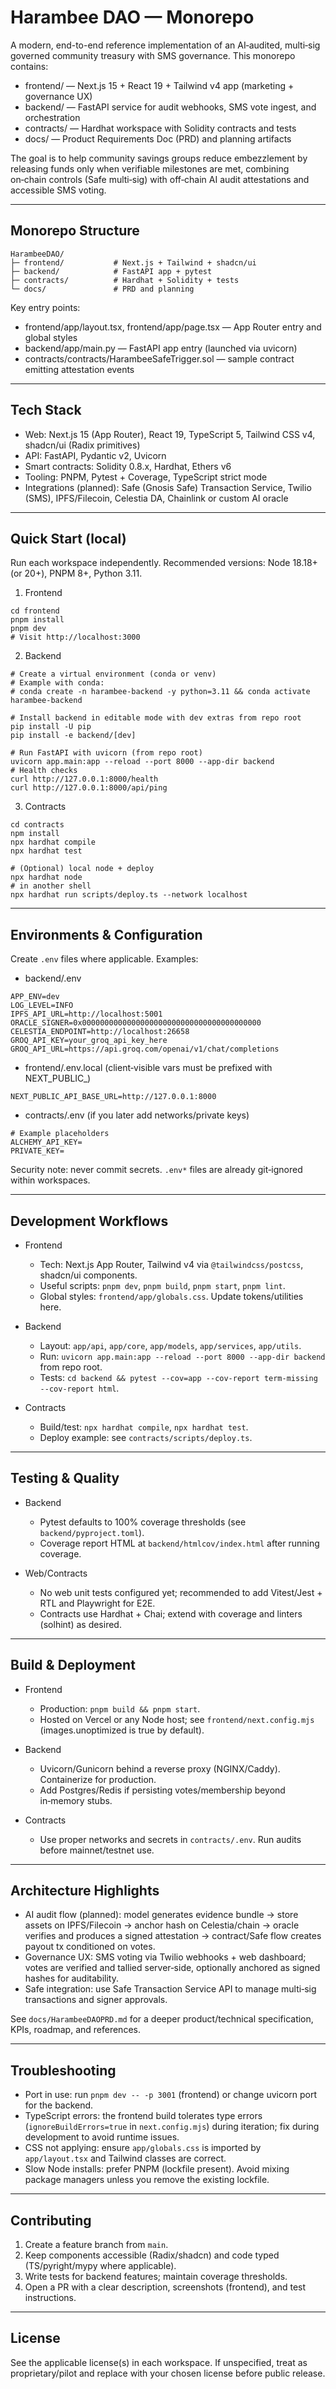 # Harambee DAO — Monorepo

A modern, end-to-end reference implementation of an AI‑audited, multi‑sig governed community treasury with SMS governance. This monorepo contains:

- frontend/ — Next.js 15 + React 19 + Tailwind v4 app (marketing + governance UX)
- backend/ — FastAPI service for audit webhooks, SMS vote ingest, and orchestration
- contracts/ — Hardhat workspace with Solidity contracts and tests
- docs/ — Product Requirements Doc (PRD) and planning artifacts

The goal is to help community savings groups reduce embezzlement by releasing funds only when verifiable milestones are met, combining on‑chain controls (Safe multi‑sig) with off‑chain AI audit attestations and accessible SMS voting.

---

## Monorepo Structure

```
HarambeeDAO/
├─ frontend/           # Next.js + Tailwind + shadcn/ui
├─ backend/            # FastAPI app + pytest
├─ contracts/          # Hardhat + Solidity + tests
└─ docs/               # PRD and planning
```

Key entry points:

- frontend/app/layout.tsx, frontend/app/page.tsx — App Router entry and global styles
- backend/app/main.py — FastAPI app entry (launched via uvicorn)
- contracts/contracts/HarambeeSafeTrigger.sol — sample contract emitting attestation events

---

## Tech Stack

- Web: Next.js 15 (App Router), React 19, TypeScript 5, Tailwind CSS v4, shadcn/ui (Radix primitives)
- API: FastAPI, Pydantic v2, Uvicorn
- Smart contracts: Solidity 0.8.x, Hardhat, Ethers v6
- Tooling: PNPM, Pytest + Coverage, TypeScript strict mode
- Integrations (planned): Safe (Gnosis Safe) Transaction Service, Twilio (SMS), IPFS/Filecoin, Celestia DA, Chainlink or custom AI oracle

---

## Quick Start (local)

Run each workspace independently. Recommended versions: Node 18.18+ (or 20+), PNPM 8+, Python 3.11.

1) Frontend

```
cd frontend
pnpm install
pnpm dev
# Visit http://localhost:3000
```

2) Backend

```
# Create a virtual environment (conda or venv)
# Example with conda:
# conda create -n harambee-backend -y python=3.11 && conda activate harambee-backend

# Install backend in editable mode with dev extras from repo root
pip install -U pip
pip install -e backend/[dev]

# Run FastAPI with uvicorn (from repo root)
uvicorn app.main:app --reload --port 8000 --app-dir backend
# Health checks
curl http://127.0.0.1:8000/health
curl http://127.0.0.1:8000/api/ping
```

3) Contracts

```
cd contracts
npm install
npx hardhat compile
npx hardhat test

# (Optional) local node + deploy
npx hardhat node
# in another shell
npx hardhat run scripts/deploy.ts --network localhost
```

---

## Environments & Configuration

Create `.env` files where applicable. Examples:

- backend/.env

```
APP_ENV=dev
LOG_LEVEL=INFO
IPFS_API_URL=http://localhost:5001
ORACLE_SIGNER=0x0000000000000000000000000000000000000000
CELESTIA_ENDPOINT=http://localhost:26658
GROQ_API_KEY=your_groq_api_key_here
GROQ_API_URL=https://api.groq.com/openai/v1/chat/completions
```

- frontend/.env.local (client‑visible vars must be prefixed with NEXT_PUBLIC_)

```
NEXT_PUBLIC_API_BASE_URL=http://127.0.0.1:8000
```

- contracts/.env (if you later add networks/private keys)

```
# Example placeholders
ALCHEMY_API_KEY=
PRIVATE_KEY=
```

Security note: never commit secrets. `.env*` files are already git‑ignored within workspaces.

---

## Development Workflows

- Frontend
  - Tech: Next.js App Router, Tailwind v4 via `@tailwindcss/postcss`, shadcn/ui components.
  - Useful scripts: `pnpm dev`, `pnpm build`, `pnpm start`, `pnpm lint`.
  - Global styles: `frontend/app/globals.css`. Update tokens/utilities here.

- Backend
  - Layout: `app/api`, `app/core`, `app/models`, `app/services`, `app/utils`.
  - Run: `uvicorn app.main:app --reload --port 8000 --app-dir backend` from repo root.
  - Tests: `cd backend && pytest --cov=app --cov-report term-missing --cov-report html`.

- Contracts
  - Build/test: `npx hardhat compile`, `npx hardhat test`.
  - Deploy example: see `contracts/scripts/deploy.ts`.

---

## Testing & Quality

- Backend
  - Pytest defaults to 100% coverage thresholds (see `backend/pyproject.toml`).
  - Coverage report HTML at `backend/htmlcov/index.html` after running coverage.

- Web/Contracts
  - No web unit tests configured yet; recommended to add Vitest/Jest + RTL and Playwright for E2E.
  - Contracts use Hardhat + Chai; extend with coverage and linters (solhint) as desired.

---

## Build & Deployment

- Frontend
  - Production: `pnpm build && pnpm start`.
  - Hosted on Vercel or any Node host; see `frontend/next.config.mjs` (images.unoptimized is true by default).

- Backend
  - Uvicorn/Gunicorn behind a reverse proxy (NGINX/Caddy). Containerize for production.
  - Add Postgres/Redis if persisting votes/membership beyond in‑memory stubs.

- Contracts
  - Use proper networks and secrets in `contracts/.env`. Run audits before mainnet/testnet use.

---

## Architecture Highlights

- AI audit flow (planned): model generates evidence bundle → store assets on IPFS/Filecoin → anchor hash on Celestia/chain → oracle verifies and produces a signed attestation → contract/Safe flow creates payout tx conditioned on votes.
- Governance UX: SMS voting via Twilio webhooks + web dashboard; votes are verified and tallied server‑side, optionally anchored as signed hashes for auditability.
- Safe integration: use Safe Transaction Service API to manage multi‑sig transactions and signer approvals.

See `docs/HarambeeDAOPRD.md` for a deeper product/technical specification, KPIs, roadmap, and references.

---

## Troubleshooting

- Port in use: run `pnpm dev -- -p 3001` (frontend) or change uvicorn port for the backend.
- TypeScript errors: the frontend build tolerates type errors (`ignoreBuildErrors=true` in `next.config.mjs`) during iteration; fix during development to avoid runtime issues.
- CSS not applying: ensure `app/globals.css` is imported by `app/layout.tsx` and Tailwind classes are correct.
- Slow Node installs: prefer PNPM (lockfile present). Avoid mixing package managers unless you remove the existing lockfile.

---

## Contributing

1. Create a feature branch from `main`.
2. Keep components accessible (Radix/shadcn) and code typed (TS/pyright/mypy where applicable).
3. Write tests for backend features; maintain coverage thresholds.
4. Open a PR with a clear description, screenshots (frontend), and test instructions.

---

## License

See the applicable license(s) in each workspace. If unspecified, treat as proprietary/pilot and replace with your chosen license before public release.
